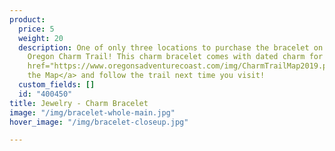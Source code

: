```yaml
---
product:
  price: 5
  weight: 20
  description: One of only three locations to purchase the bracelet on the Southern
    Oregon Charm Trail! This charm bracelet comes with dated charm for the year. <a
    href="https://www.oregonsadventurecoast.com/img/CharmTrailMap2019.pdf">Download
    the Map</a> and follow the trail next time you visit!
  custom_fields: []
  id: "400450"
title: Jewelry - Charm Bracelet
image: "/img/bracelet-whole-main.jpg"
hover_image: "/img/bracelet-closeup.jpg"

---
```

